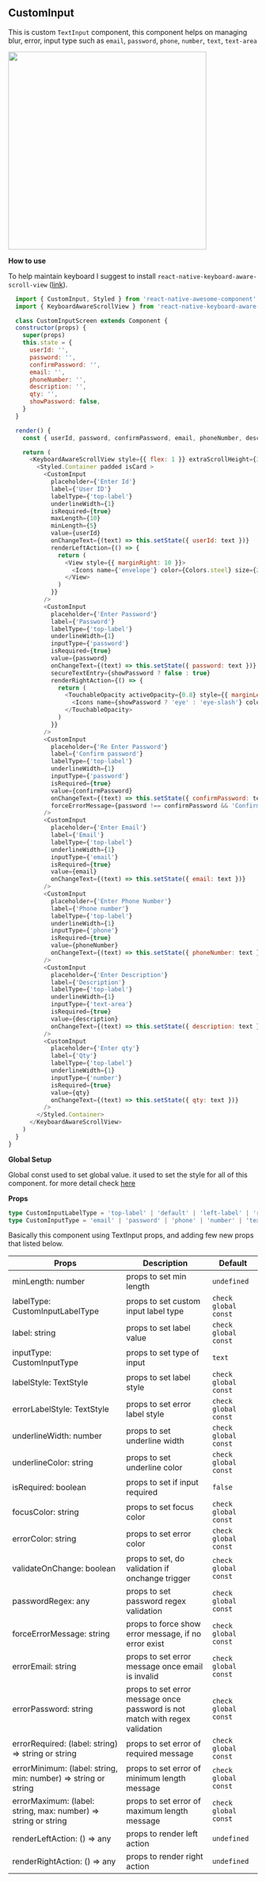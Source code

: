 ## CustomInput
This is custom `TextInput` component, this component helps on managing blur, error, input type such as `email`, `password`, `phone`, `number`, `text`, `text-area`

<img src="./images/custom-input.png" width="400px">

**How to use**

To help maintain keyboard I suggest to install `react-native-keyboard-aware-scroll-view` ([link](https://github.com/APSL/react-native-keyboard-aware-scroll-view)).
```javascript
  import { CustomInput, Styled } from 'react-native-awesome-component'
  import { KeyboardAwareScrollView } from 'react-native-keyboard-aware-scroll-view'

  class CustomInputScreen extends Component {
  constructor(props) {
    super(props)
    this.state = {
      userId: '',
      password: '',
      confirmPassword: '',
      email: '',
      phoneNumber: '',
      description: '',
      qty: '',
      showPassword: false,
    }
  }

  render() {
    const { userId, password, confirmPassword, email, phoneNumber, description, qty, showPassword } = this.state

    return (
      <KeyboardAwareScrollView style={{ flex: 1 }} extraScrollHeight={30}>
        <Styled.Container padded isCard >
          <CustomInput
            placeholder={'Enter Id'}
            label={'User ID'}
            labelType={'top-label'}
            underlineWidth={1}
            isRequired={true}
            maxLength={10}
            minLength={5}
            value={userId}
            onChangeText={(text) => this.setState({ userId: text })}
            renderLeftAction={() => {
              return (
                <View style={{ marginRight: 10 }}>
                  <Icons name={'envelope'} color={Colors.steel} size={20} />
                </View>
              )
            }}
          />
          <CustomInput
            placeholder={'Enter Password'}
            label={'Password'}
            labelType={'top-label'}
            underlineWidth={1}
            inputType={'password'}
            isRequired={true}
            value={password}
            onChangeText={(text) => this.setState({ password: text })}
            secureTextEntry={showPassword ? false : true}
            renderRightAction={() => {
              return (
                <TouchableOpacity activeOpacity={0.8} style={{ marginLeft: 10 }} onPress={() => this.setState({ showPassword: !showPassword })}>
                  <Icons name={showPassword ? 'eye' : 'eye-slash'} color={Colors.steel} size={20} />
                </TouchableOpacity>
              )
            }}
          />
          <CustomInput
            placeholder={'Re Enter Password'}
            label={'Confirm password'}
            labelType={'top-label'}
            underlineWidth={1}
            inputType={'password'}
            isRequired={true}
            value={confirmPassword}
            onChangeText={(text) => this.setState({ confirmPassword: text })}
            forceErrorMessage={password !== confirmPassword && 'Confirmation password do not match'}
          />
          <CustomInput
            placeholder={'Enter Email'}
            label={'Email'}
            labelType={'top-label'}
            underlineWidth={1}
            inputType={'email'}
            isRequired={true}
            value={email}
            onChangeText={(text) => this.setState({ email: text })}
          />
          <CustomInput
            placeholder={'Enter Phone Number'}
            label={'Phone number'}
            labelType={'top-label'}
            underlineWidth={1}
            inputType={'phone'}
            isRequired={true}
            value={phoneNumber}
            onChangeText={(text) => this.setState({ phoneNumber: text })}
          />
          <CustomInput
            placeholder={'Enter Description'}
            label={'Description'}
            labelType={'top-label'}
            underlineWidth={1}
            inputType={'text-area'}
            isRequired={true}
            value={description}
            onChangeText={(text) => this.setState({ description: text })}
          />
          <CustomInput
            placeholder={'Enter qty'}
            label={'Qty'}
            labelType={'top-label'}
            underlineWidth={1}
            inputType={'number'}
            isRequired={true}
            value={qty}
            onChangeText={(text) => this.setState({ qty: text })}
          />
        </Styled.Container>
      </KeyboardAwareScrollView>
    )
  }
}
```

**Global Setup**

Global const used to set global value. it used to set the style for all of this component. for more detail check [here](./global-const.md#custominput)

**Props**

```typescript
type CustomInputLabelType = 'top-label' | 'default' | 'left-label' | 'right-label'
type CustomInputType = 'email' | 'password' | 'phone' | 'number' | 'text' | 'text-area'
```

Basically this component using TextInput props, and adding few new props that listed below.

Props | Description | Default  
--- | --- | --- 
minLength: number | props to set min length | `undefined`
labelType: CustomInputLabelType | props to set custom input label type | `check global const`
label: string | props to set label value | `check global const`
inputType: CustomInputType | props to set type of input | `text`
labelStyle: TextStyle | props to set label style | `check global const`
errorLabelStyle: TextStyle | props to set error label style | `check global const`
underlineWidth: number | props to set underline width | `check global const`
underlineColor: string | props to set underline color | `check global const`
isRequired: boolean | props to set if input required | `false`
focusColor: string | props to set focus color | `check global const`
errorColor: string | props to set error color | `check global const`
validateOnChange: boolean | props to set, do validation if onchange trigger | `check global const`
passwordRegex: any | props to set password regex validation | `check global const`
forceErrorMessage: string | props to force show error message, if no error exist | `check global const`
errorEmail: string | props to set error message once email is invalid | `check global const`
errorPassword: string | props to set error message once password is not match with regex validation | `check global const`
errorRequired: (label: string) => string or string | props to set error of required message | `check global const`
errorMinimum: (label: string, min: number) => string or string | props to set error of minimum length message | `check global const`
errorMaximum: (label: string, max: number) => string or string | props to set error of maximum length message | `check global const`
renderLeftAction: () => any | props to render left action | `undefined`
renderRightAction: () => any | props to render right action | `undefined`
